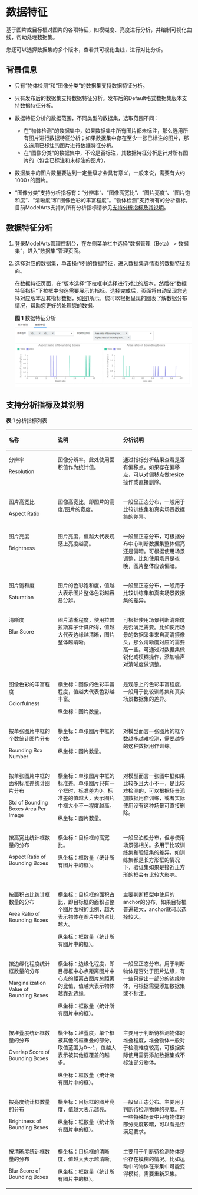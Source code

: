 # 数据特征<a name="modelarts_23_0185"></a>

基于图片或目标框对图片的各项特征，如模糊度、亮度进行分析，并绘制可视化曲线，帮助处理数据集。

您还可以选择数据集的多个版本，查看其可视化曲线，进行对比分析。

## 背景信息<a name="section421810123159"></a>

-   只有“物体检测“和“图像分类“的数据集支持数据特征分析。
-   只有发布后的数据集支持数据特征分析。发布后的Default格式数据集版本支持数据特征分析。
-   数据特征分析的数据范围，不同类型的数据集，选取范围不同：
    -   在“物体检测“的数据集中，如果数据集中所有图片都未标注，那么选用所有图片进行数据特征分析；如果数据集中存在至少一张已标注的图片，那么选用已标注的图片进行数据特征分析。
    -   在“图像分类“的数据集中，不论是否标注，其数据特征分析是针对所有图片的（包含已标注和未标注的图片）。

-   数据集中的图片数量要达到一定量级才会具有意义，一般来说，需要有大约1000+的图片。
-   “图像分类“支持分析指标有：“分辨率“、“图像高宽比“、“图片亮度“、“图片饱和度“、“清晰度“和“图像色彩的丰富程度“。“物体检测“支持所有的分析指标。目前ModelArts支持的所有分析指标请参见[支持分析指标及其说明](#section9138115545716)。

## 数据特征分析<a name="section094113437510"></a>

1.  登录ModelArts管理控制台，在左侧菜单栏中选择“数据管理（Beta） \> 数据集“，进入“数据集“管理页面。
2.  选择对应的数据集，单击操作列的数据特征，进入数据集详情页的数据特征页面。

    在数据特征页面，在“版本选择“下拉框中选择进行对比的版本，然后在“数据特征指标“下拉框中勾选需要展示的指标。选择完成后，页面将自动呈现您选择对应版本及其指标数据，如[图1](#fig55011025155515)所示，您可以根据呈现的图表了解数据分布情况，帮助您更好的处理您的数据。

    **图 1**  数据特征分析<a name="fig55011025155515"></a>  
    ![](figures/数据特征分析.png "数据特征分析")


## 支持分析指标及其说明<a name="section9138115545716"></a>

**表 1**  分析指标列表

<a name="table20275115062410"></a>
<table><thead align="left"><tr id="row1727515015244"><th class="cellrowborder" valign="top" width="26.46%" id="mcps1.2.4.1.1"><p id="p8276205032415"><a name="p8276205032415"></a><a name="p8276205032415"></a><strong id="b166191744347"><a name="b166191744347"></a><a name="b166191744347"></a>名称</strong></p>
</th>
<th class="cellrowborder" valign="top" width="35.13%" id="mcps1.2.4.1.2"><p id="p827695019249"><a name="p827695019249"></a><a name="p827695019249"></a><strong id="b2621204419412"><a name="b2621204419412"></a><a name="b2621204419412"></a>说明</strong></p>
</th>
<th class="cellrowborder" valign="top" width="38.41%" id="mcps1.2.4.1.3"><p id="p1092144217312"><a name="p1092144217312"></a><a name="p1092144217312"></a><strong id="b76225448412"><a name="b76225448412"></a><a name="b76225448412"></a>分析说明</strong></p>
</th>
</tr>
</thead>
<tbody><tr id="row13276050172418"><td class="cellrowborder" valign="top" width="26.46%" headers="mcps1.2.4.1.1 "><p id="p55058772214"><a name="p55058772214"></a><a name="p55058772214"></a>分辨率</p>
<p id="p5276850122419"><a name="p5276850122419"></a><a name="p5276850122419"></a>Resolution</p>
</td>
<td class="cellrowborder" valign="top" width="35.13%" headers="mcps1.2.4.1.2 "><p id="p527655020249"><a name="p527655020249"></a><a name="p527655020249"></a>图像分辨率。此处使用面积值作为统计值。</p>
</td>
<td class="cellrowborder" valign="top" width="38.41%" headers="mcps1.2.4.1.3 "><p id="p12921742113116"><a name="p12921742113116"></a><a name="p12921742113116"></a>通过指标分析结果查看是否有偏移点。如果存在偏移点，可以对偏移点做resize操作或直接删除。</p>
</td>
</tr>
<tr id="row102761050112413"><td class="cellrowborder" valign="top" width="26.46%" headers="mcps1.2.4.1.1 "><p id="p56617482220"><a name="p56617482220"></a><a name="p56617482220"></a>图片高宽比</p>
<p id="p162767500240"><a name="p162767500240"></a><a name="p162767500240"></a>Aspect Ratio</p>
</td>
<td class="cellrowborder" valign="top" width="35.13%" headers="mcps1.2.4.1.2 "><p id="p3276450152412"><a name="p3276450152412"></a><a name="p3276450152412"></a>图像高宽比，即图片的高度/图片的宽度。</p>
</td>
<td class="cellrowborder" valign="top" width="38.41%" headers="mcps1.2.4.1.3 "><p id="p392119423319"><a name="p392119423319"></a><a name="p392119423319"></a>一般呈正态分布，一般用于比较训练集和真实场景数据集的差异。</p>
</td>
</tr>
<tr id="row827635018242"><td class="cellrowborder" valign="top" width="26.46%" headers="mcps1.2.4.1.1 "><p id="p162765509247"><a name="p162765509247"></a><a name="p162765509247"></a>图片亮度</p>
<p id="p368791092214"><a name="p368791092214"></a><a name="p368791092214"></a>Brightness</p>
</td>
<td class="cellrowborder" valign="top" width="35.13%" headers="mcps1.2.4.1.2 "><p id="p327675013242"><a name="p327675013242"></a><a name="p327675013242"></a>图片亮度，值越大代表观感上亮度越高。</p>
</td>
<td class="cellrowborder" valign="top" width="38.41%" headers="mcps1.2.4.1.3 "><p id="p19211342173119"><a name="p19211342173119"></a><a name="p19211342173119"></a>一般呈正态分布，可根据分布中心判断数据集整体偏亮还是偏暗。可根据使用场景调整，比如使用场景是夜晚，图片整体应该偏暗。</p>
</td>
</tr>
<tr id="row6276750152412"><td class="cellrowborder" valign="top" width="26.46%" headers="mcps1.2.4.1.1 "><p id="p18276205022411"><a name="p18276205022411"></a><a name="p18276205022411"></a>图片饱和度</p>
<p id="p186825147224"><a name="p186825147224"></a><a name="p186825147224"></a>Saturation</p>
</td>
<td class="cellrowborder" valign="top" width="35.13%" headers="mcps1.2.4.1.2 "><p id="p17276165072415"><a name="p17276165072415"></a><a name="p17276165072415"></a>图片的色彩饱和度，值越大表示图片整体色彩越容易分辨。</p>
</td>
<td class="cellrowborder" valign="top" width="38.41%" headers="mcps1.2.4.1.3 "><p id="p199214426311"><a name="p199214426311"></a><a name="p199214426311"></a>一般呈正态分布，一般用于比较训练集和真实场景数据集的差异。</p>
</td>
</tr>
<tr id="row1276165018245"><td class="cellrowborder" valign="top" width="26.46%" headers="mcps1.2.4.1.1 "><p id="p5276450122418"><a name="p5276450122418"></a><a name="p5276450122418"></a>清晰度</p>
<p id="p1744314215226"><a name="p1744314215226"></a><a name="p1744314215226"></a></p>
<p id="p64446219227"><a name="p64446219227"></a><a name="p64446219227"></a>Blur Score</p>
</td>
<td class="cellrowborder" valign="top" width="35.13%" headers="mcps1.2.4.1.2 "><p id="p20276350192419"><a name="p20276350192419"></a><a name="p20276350192419"></a>图片清晰程度，使用拉普拉斯算子计算所得，值越大代表边缘越清晰，图片整体越清晰。</p>
</td>
<td class="cellrowborder" valign="top" width="38.41%" headers="mcps1.2.4.1.3 "><p id="p15921114283111"><a name="p15921114283111"></a><a name="p15921114283111"></a>可根据使用场景判断清晰度是否满足需要。比如使用场景的数据采集来自高清摄像头，那么清晰度对应的需要高一些。可通过对数据集做锐化或模糊操作，添加噪声对清晰度做调整。</p>
</td>
</tr>
<tr id="row1566118516141"><td class="cellrowborder" valign="top" width="26.46%" headers="mcps1.2.4.1.1 "><p id="p1166295113144"><a name="p1166295113144"></a><a name="p1166295113144"></a>图像色彩的丰富程度</p>
<p id="p1965232462214"><a name="p1965232462214"></a><a name="p1965232462214"></a>Colorfulness</p>
</td>
<td class="cellrowborder" valign="top" width="35.13%" headers="mcps1.2.4.1.2 "><p id="p84544681512"><a name="p84544681512"></a><a name="p84544681512"></a>横坐标：图像的色彩丰富程度，值越大代表色彩越丰富。</p>
<p id="p8662105116149"><a name="p8662105116149"></a><a name="p8662105116149"></a>纵坐标：图片数量。</p>
</td>
<td class="cellrowborder" valign="top" width="38.41%" headers="mcps1.2.4.1.3 "><p id="p8921144220316"><a name="p8921144220316"></a><a name="p8921144220316"></a>是观感上的色彩丰富程度，一般用于比较训练集和真实场景数据集的差异。</p>
</td>
</tr>
<tr id="row15276650132419"><td class="cellrowborder" valign="top" width="26.46%" headers="mcps1.2.4.1.1 "><p id="p18276185011243"><a name="p18276185011243"></a><a name="p18276185011243"></a>按单张图片中框的个数统计图片分布</p>
<p id="p49211710172218"><a name="p49211710172218"></a><a name="p49211710172218"></a>Bounding Box Number</p>
</td>
<td class="cellrowborder" valign="top" width="35.13%" headers="mcps1.2.4.1.2 "><p id="p1337365322612"><a name="p1337365322612"></a><a name="p1337365322612"></a>横坐标：单张图片中框的个数。</p>
<p id="p7276195062410"><a name="p7276195062410"></a><a name="p7276195062410"></a>纵坐标：图片数量。</p>
</td>
<td class="cellrowborder" valign="top" width="38.41%" headers="mcps1.2.4.1.3 "><p id="p1492111420317"><a name="p1492111420317"></a><a name="p1492111420317"></a>对模型而言一张图片的框个数越多越难检测，需要越多的这种数据用作训练。</p>
</td>
</tr>
<tr id="row172764507245"><td class="cellrowborder" valign="top" width="26.46%" headers="mcps1.2.4.1.1 "><p id="p2027685014243"><a name="p2027685014243"></a><a name="p2027685014243"></a>按单张图片中框的面积标准差统计图片分布</p>
<p id="p11250101782212"><a name="p11250101782212"></a><a name="p11250101782212"></a>Std of Bounding Boxes Area Per Image</p>
</td>
<td class="cellrowborder" valign="top" width="35.13%" headers="mcps1.2.4.1.2 "><p id="p2897125182818"><a name="p2897125182818"></a><a name="p2897125182818"></a>横坐标：单张图片中框的标准差。单张图片只有一个框时，标准差为0。标准差的值越大，表示图片中框大小不一程度越高。</p>
<p id="p527635017246"><a name="p527635017246"></a><a name="p527635017246"></a>纵坐标：图片数量。</p>
</td>
<td class="cellrowborder" valign="top" width="38.41%" headers="mcps1.2.4.1.3 "><p id="p12921342183111"><a name="p12921342183111"></a><a name="p12921342183111"></a>对模型而言一张图中框如果比较多且大小不一，是比较难检测的，可以根据场景添加数据用作训练，或者实际使用没有这种场景可直接删除。</p>
</td>
</tr>
<tr id="row540933516250"><td class="cellrowborder" valign="top" width="26.46%" headers="mcps1.2.4.1.1 "><p id="p134107359255"><a name="p134107359255"></a><a name="p134107359255"></a>按高宽比统计框数量的分布</p>
<p id="p526522518221"><a name="p526522518221"></a><a name="p526522518221"></a>Aspect Ratio of Bounding Boxes</p>
</td>
<td class="cellrowborder" valign="top" width="35.13%" headers="mcps1.2.4.1.2 "><p id="p59411848192813"><a name="p59411848192813"></a><a name="p59411848192813"></a>横坐标：目标框的高宽比。</p>
<p id="p34101535102517"><a name="p34101535102517"></a><a name="p34101535102517"></a>纵坐标：框数量（统计所有图片中的框）。</p>
</td>
<td class="cellrowborder" valign="top" width="38.41%" headers="mcps1.2.4.1.3 "><p id="p205167019332"><a name="p205167019332"></a><a name="p205167019332"></a>一般呈泊松分布，但与使用场景强相关。多用于比较训练集和验证集的差异，如训练集都是长方形框的情况下，验证集如果是接近正方形的框会有比较大影响。</p>
</td>
</tr>
<tr id="row441010350253"><td class="cellrowborder" valign="top" width="26.46%" headers="mcps1.2.4.1.1 "><p id="p13410113522519"><a name="p13410113522519"></a><a name="p13410113522519"></a>按面积占比统计框数量的分布</p>
<p id="p20667172913222"><a name="p20667172913222"></a><a name="p20667172913222"></a>Area Ratio of Bounding Boxes</p>
</td>
<td class="cellrowborder" valign="top" width="35.13%" headers="mcps1.2.4.1.2 "><p id="p14568545122812"><a name="p14568545122812"></a><a name="p14568545122812"></a>横坐标：目标框的面积占比，即目标框的面积占整个图片面积的比例，越大表示物体在图片中的占比越大。</p>
<p id="p114101354253"><a name="p114101354253"></a><a name="p114101354253"></a>纵坐标：框数量（统计所有图片中的框）。</p>
</td>
<td class="cellrowborder" valign="top" width="38.41%" headers="mcps1.2.4.1.3 "><p id="p49211427319"><a name="p49211427319"></a><a name="p49211427319"></a>主要判断模型中使用的anchor的分布，如果目标框普遍较大，anchor就可以选择较大。</p>
</td>
</tr>
<tr id="row14410035172515"><td class="cellrowborder" valign="top" width="26.46%" headers="mcps1.2.4.1.1 "><p id="p24101350257"><a name="p24101350257"></a><a name="p24101350257"></a>按边缘化程度统计框数量的分布</p>
<p id="p196681733122213"><a name="p196681733122213"></a><a name="p196681733122213"></a>Marginalization Value of Bounding Boxes</p>
</td>
<td class="cellrowborder" valign="top" width="35.13%" headers="mcps1.2.4.1.2 "><p id="p1063017424284"><a name="p1063017424284"></a><a name="p1063017424284"></a>横坐标：边缘化程度，即目标框中心点距离图片中心点的距离占图片总距离的比值，值越大表示物体越靠近边缘。</p>
<p id="p541017351252"><a name="p541017351252"></a><a name="p541017351252"></a>纵坐标：框数量（统计所有图片中的框）。</p>
</td>
<td class="cellrowborder" valign="top" width="38.41%" headers="mcps1.2.4.1.3 "><p id="p59211642163117"><a name="p59211642163117"></a><a name="p59211642163117"></a>一般呈正态分布。用于判断物体是否处于图片边缘，有一些只露出一部分的边缘物体，可根据需要添加数据集或不标注。</p>
</td>
</tr>
<tr id="row104103353254"><td class="cellrowborder" valign="top" width="26.46%" headers="mcps1.2.4.1.1 "><p id="p14410835152515"><a name="p14410835152515"></a><a name="p14410835152515"></a>按堆叠度统计框数量的分布</p>
<p id="p35161440192218"><a name="p35161440192218"></a><a name="p35161440192218"></a>Overlap Score of Bounding Boxes</p>
</td>
<td class="cellrowborder" valign="top" width="35.13%" headers="mcps1.2.4.1.2 "><p id="p343443512820"><a name="p343443512820"></a><a name="p343443512820"></a>横坐标：堆叠度，单个框被其他的框重叠的部分，取值范围为0～1，值越大表示被其他框覆盖的越多。</p>
<p id="p9410103532517"><a name="p9410103532517"></a><a name="p9410103532517"></a>纵坐标：框数量（统计所有图片中的框）。</p>
</td>
<td class="cellrowborder" valign="top" width="38.41%" headers="mcps1.2.4.1.3 "><p id="p5921124212318"><a name="p5921124212318"></a><a name="p5921124212318"></a>主要用于判断待检测物体的堆叠程度，堆叠物体一般对于检测难度较高，可根据实际使用需要添加数据集或不标注部分物体。</p>
</td>
</tr>
<tr id="row1541053572511"><td class="cellrowborder" valign="top" width="26.46%" headers="mcps1.2.4.1.1 "><p id="p1841123514252"><a name="p1841123514252"></a><a name="p1841123514252"></a>按亮度统计框数量的分布</p>
<p id="p18318544102217"><a name="p18318544102217"></a><a name="p18318544102217"></a>Brightness of Bounding Boxes</p>
</td>
<td class="cellrowborder" valign="top" width="35.13%" headers="mcps1.2.4.1.2 "><p id="p1978192872810"><a name="p1978192872810"></a><a name="p1978192872810"></a>横坐标：目标框的图片亮度，值越大表示越亮。</p>
<p id="p19411103514258"><a name="p19411103514258"></a><a name="p19411103514258"></a>纵坐标：框数量（统计所有图片中的框）。</p>
</td>
<td class="cellrowborder" valign="top" width="38.41%" headers="mcps1.2.4.1.3 "><p id="p1392164293114"><a name="p1392164293114"></a><a name="p1392164293114"></a>一般呈正态分布。主要用于判断待检测物体的亮度。在一些特殊场景中只有物体的部分亮度较暗，可以看是否满足要求。</p>
</td>
</tr>
<tr id="row1941193512258"><td class="cellrowborder" valign="top" width="26.46%" headers="mcps1.2.4.1.1 "><p id="p184111353251"><a name="p184111353251"></a><a name="p184111353251"></a>按清晰度统计框数量的分布</p>
<p id="p9617124802215"><a name="p9617124802215"></a><a name="p9617124802215"></a>Blur Score of Bounding Boxes</p>
</td>
<td class="cellrowborder" valign="top" width="35.13%" headers="mcps1.2.4.1.2 "><p id="p9529132415284"><a name="p9529132415284"></a><a name="p9529132415284"></a>横坐标：目标框的清晰度，值越大表示越清晰。</p>
<p id="p84118355253"><a name="p84118355253"></a><a name="p84118355253"></a>纵坐标：框数量（统计所有图片中的框）。</p>
</td>
<td class="cellrowborder" valign="top" width="38.41%" headers="mcps1.2.4.1.3 "><p id="p192194273113"><a name="p192194273113"></a><a name="p192194273113"></a>主要用于判断待检测物体是否存在模糊的情况。比如运动中的物体在采集中可能变得模糊，需要重新采集。</p>
</td>
</tr>
</tbody>
</table>

